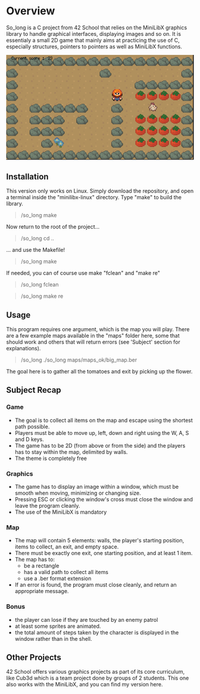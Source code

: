 # Overview

So_long is a C project from 42 School that relies on the MiniLibX graphics library to handle graphical interfaces, displaying images and so on. 
It is essentialy a small 2D game that mainly aims at practicing the use of C, especially structures, pointers to pointers as well as MiniLibX functions.

[![](https://github.com/mgourlai42/so_long/blob/09e9828d3b149b1ceaff2f33279c4376765790ca/thumbnail.png)]()

## Installation
This version only works on Linux.
Simply download the repository, and open a terminal inside the "minilibx-linux" directory. Type "make" to build the library.
> /so_long make

Now return to the root of the project...
> /so_long cd ..

... and use the Makefile!
> /so_long make

If needed, you can of course use make "fclean" and "make re"
> /so_long fclean

> /so_long make re

## Usage
This program requires one argument, which is the map you will play.
There are a few example maps available in the "maps" folder here, some that should work and others that will return errors (see 'Subject' section for explanations).
> /so_long ./so_long maps/maps_ok/big_map.ber

The goal here is to gather all the tomatoes and exit by picking up the flower. 

## Subject Recap
### Game
- The goal is to collect all items on the map and escape using the shortest path possible.
- Players must be able to move up, left, down and right using the W, A, S and D keys.
- The game has to be 2D (from above or from the side) and the players has to stay within the map, delimited by walls.
- The theme is completely free
### Graphics
- The game has to display an image within a window, which must be smooth when moving, minimizing or changing size.
- Pressing ESC or clicking the window's cross must close the window and leave the program cleanly.
- The use of the MiniLibX is mandatory
### Map
- The map will contain 5 elements: walls, the player's starting position, items to collect, an exit, and empty space.
- There must be exactly one exit, one starting position, and at least 1 item.
- The map has to:
  - be a rectangle
  - has a valid path to collect all items
  - use a .ber format extension
- If an error is found, the program must close cleanly, and return an appropriate message.
### Bonus
- the player can lose if they are touched by an enemy patrol
- at least some sprites are animated.
- the total amount of steps taken by the character is displayed in the window rather than in the shell.

## Other Projects
42 School offers various graphics projects as part of its core curriculum, like Cub3d which is a team project done by groups of 2 students. 
This one also works with the MiniLibX, and you can find my version here.
